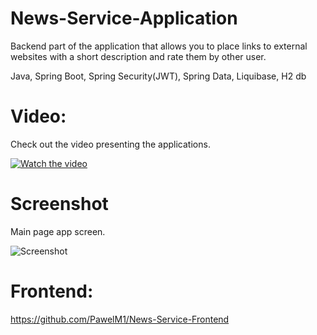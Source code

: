 # News-Service-Application
Backend part of the application that allows you to place links to external websites with a short description and rate them by other user.

Java, Spring Boot, Spring Security(JWT), Spring Data, Liquibase, H2 db

# Video:
Check out the video presenting the applications.

[![Watch the video](https://i.imgur.com/hYeCkAk.jpg)](https://streamable.com/p12k78)

# Screenshot
Main page app screen.

![Screenshot](https://i.imgur.com/jdxNjjx.png)

# Frontend: 
https://github.com/PawelM1/News-Service-Frontend
